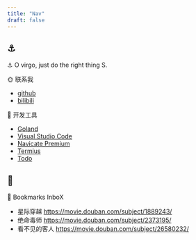 ```yaml
---
title: "Nav"
draft: false
---
```


## ⚓ 

⚓ O virgo, just do the right thing S.
<div class="nav">

🌞 联系我
- [github](https://github.com/supuwoerc)
- [bilibili](https://space.bilibili.com/48720139)
 
🔨 开发工具
- [Goland](https://www.jetbrains.com/go/)
- [Visual Studio Code](https://code.visualstudio.com/)
- [Navicate Premium](https://navicat.com.cn/)
- [Termius](https://www.termius.com/)
- [Todo](https://todo.microsoft.com/zh-cn/)

</div>

## 🔖 

🔖 Bookmarks InboX

<div class="bookmark">

- 星际穿越 https://movie.douban.com/subject/1889243/
- 绝命毒师 https://movie.douban.com/subject/2373195/
- 看不见的客人 https://movie.douban.com/subject/26580232/

</div>